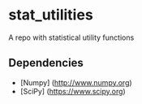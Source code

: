 # stat_utilities
A repo with statistical utility functions

## Dependencies
* [Numpy] (http://www.numpy.org)
* [SciPy] (https://www.scipy.org)
